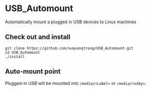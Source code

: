 # USB_Automount
Automatically mount a plugged in USB devices to Linux machines

## Check out and install

```
git clone https://github.com/vuquangtrong/USB_Automount.git
cd USB_Automount
./install
```

## Auto-mount point

Plugged-in USB will be mounted into `/media/<Label>` or `/media/<sdXy>`.
